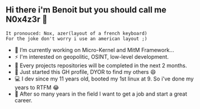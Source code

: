 ## Hi there i'm Benoit but you should call me N0x4z3r 👋

```
It pronouced: Nox, azer(layout of a french keyboard)
For the joke don't worry i use an american layout ;)
```
- 🔭 I’m currently working on Micro-Kernel and MitM Framework...
- ⚡ I'm interested on geopolitic, OSINT, low-level development.
- 🌱 Every projects repositories will be completed in the next 2 months.
- 💬 Just started this GH profile, DYOR to find my others 😄
- 💻 I dev since my 11 years old, booted my 1st linux at 9. So i've done my years to RTFM 😂
- 👯 After so many years in the field I want to get a job and start a great career.
<!--
**Benoit-corso/Benoit-corso** is a ✨ _special_ ✨ repository because its `README.md` (this file) appears on your GitHub profile.

Here are some ideas to get you started:

- 🔭 I’m currently working on ...
- 🌱 I’m currently learning ...
- 👯 I’m looking to collaborate on ...
- 🤔 I’m looking for help with ...
- 💬 Ask me about ...
- 📫 How to reach me: ...
- 😄 Pronouns: ...
- ⚡ Fun fact: ...
-->
